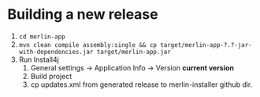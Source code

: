# Building a new release
1. `cd merlin-app`
2. `mvn clean compile assembly:single && cp target/merlin-app-?.?-jar-with-dependencies.jar target/merlin-app.jar`
3. Run Install4j
   1. General settings -> Application Info -> Version __current version__
   2. Build project
   3. cp updates.xml from generated release to merlin-installer github dir.